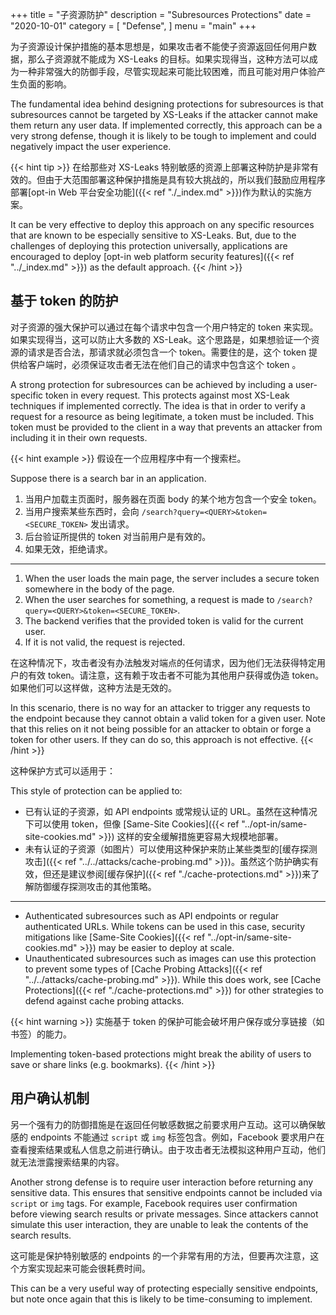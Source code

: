 +++
title = "子资源防护"
description = "Subresources Protections"
date = "2020-10-01"
category = [
    "Defense",
]
menu = "main"
+++

为子资源设计保护措施的基本思想是，如果攻击者不能使子资源返回任何用户数据，那么子资源就不能成为 XS-Leaks 的目标。如果实现得当，这种方法可以成为一种非常强大的防御手段，尽管实现起来可能比较困难，而且可能对用户体验产生负面的影响。

The fundamental idea behind designing protections for subresources is that subresources cannot be targeted by XS-Leaks if the attacker cannot make them return any user data. If implemented correctly, this approach can be a very strong defense, though it is likely to be tough to implement and could negatively impact the user experience.

{{< hint tip >}}
在给那些对 XS-Leaks 特别敏感的资源上部署这种防护是非常有效的。但由于大范围部署这种保护措施是具有较大挑战的，所以我们鼓励应用程序部署[opt-in Web 平台安全功能]({{< ref "./_index.md" >}})作为默认的实施方案。

It can be very effective to deploy this approach on any specific resources that are known to be especially sensitive to XS-Leaks. But, due to the challenges of deploying this protection universally, applications are encouraged to deploy [opt-in web platform security features]({{< ref "../_index.md" >}}) as the default approach.
{{< /hint >}}

## 基于 token 的防护

对子资源的强大保护可以通过在每个请求中包含一个用户特定的 token 来实现。如果实现得当，这可以防止大多数的 XS-Leak。这个思路是，如果想验证一个资源的请求是否合法，那请求就必须包含一个 token。需要住的是，这个 token 提供给客户端时，必须保证攻击者无法在他们自己的请求中包含这个 token 。

A strong protection for subresources can be achieved by including a user-specific token in every request. This protects against most XS-Leak techniques if implemented correctly. The idea is that in order to verify a request for a resource as being legitimate, a token must be included. This token must be provided to the client in a way that prevents an attacker from including it in their own requests.

{{< hint example >}}
假设在一个应用程序中有一个搜索栏。

Suppose there is a search bar in an application.

1. 当用户加载主页面时，服务器在页面 body 的某个地方包含一个安全 token。
2. 当用户搜索某些东西时，会向 `/search?query=<QUERY>&token=<SECURE_TOKEN>` 发出请求。
3. 后台验证所提供的 token 对当前用户是有效的。
4. 如果无效，拒绝请求。
---
1. When the user loads the main page, the server includes a secure token somewhere in the body of the page.
2. When the user searches for something, a request is made to `/search?query=<QUERY>&token=<SECURE_TOKEN>`.
3. The backend verifies that the provided token is valid for the current user.
4. If it is not valid, the request is rejected.

在这种情况下，攻击者没有办法触发对端点的任何请求，因为他们无法获得特定用户的有效 token。请注意，这有赖于攻击者不可能为其他用户获得或伪造 token。如果他们可以这样做，这种方法是无效的。

In this scenario, there is no way for an attacker to trigger any requests to the endpoint because they cannot obtain a valid token for a given user. Note that this relies on it not being possible for an attacker to obtain or forge a token for other users. If they can do so, this approach is not effective.
{{< /hint >}}

这种保护方式可以适用于：

This style of protection can be applied to:

- 已有认证的子资源，如 API endpoints 或常规认证的 URL。虽然在这种情况下可以使用 token，但像 [Same-Site Cookies]({{< ref "../opt-in/same-site-cookies.md" >}}) 这样的安全缓解措施更容易大规模地部署。
- 未有认证的子资源（如图片）可以使用这种保护来防止某些类型的[缓存探测攻击]({{< ref "../../attacks/cache-probing.md" >}})。虽然这个防护确实有效，但还是建议参阅[缓存保护]({{< ref "./cache-protections.md" >}})来了解防御缓存探测攻击的其他策略。
---
- Authenticated subresources such as API endpoints or regular authenticated URLs. While tokens can be used in this case, security mitigations like [Same-Site Cookies]({{< ref "../opt-in/same-site-cookies.md" >}}) may be easier to deploy at scale.
- Unauthenticated subresources such as images can use this protection to prevent some types of [Cache Probing Attacks]({{< ref "../../attacks/cache-probing.md" >}}). While this does work, see [Cache Protections]({{< ref "./cache-protections.md" >}}) for other strategies to defend against cache probing attacks.

{{< hint warning >}}
实施基于 token 的保护可能会破坏用户保存或分享链接（如书签）的能力。

Implementing token-based protections might break the ability of users to save or share links (e.g. bookmarks).
{{< /hint >}}

## 用户确认机制
另一个强有力的防御措施是在返回任何敏感数据之前要求用户互动。这可以确保敏感的 endpoints 不能通过 `script` 或 `img` 标签包含。例如，Facebook 要求用户在查看搜索结果或私人信息之前进行确认。由于攻击者无法模拟这种用户互动，他们就无法泄露搜索结果的内容。

Another strong defense is to require user interaction before returning any sensitive data. This ensures that sensitive endpoints cannot be included via `script` or `img` tags. For example, Facebook requires user confirmation before viewing search results or private messages. Since attackers cannot simulate this user interaction, they are unable to leak the contents of the search results.

这可能是保护特别敏感的 endpoints 的一个非常有用的方法，但要再次注意，这个方案实现起来可能会很耗费时间。

This can be a very useful way of protecting especially sensitive endpoints, but note once again that this is likely to be time-consuming to implement.
